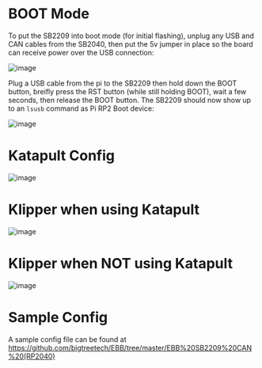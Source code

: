 # BOOT Mode


To put the SB2209 into boot mode (for initial flashing), unplug any USB and CAN cables from the SB2040, then put the 5v jumper in place so the board can receive power over the USB connection:

![image](https://github.com/Esoterical/voron_canbus/assets/124253477/e8daeabf-3c85-45cb-89e3-0735cca961dd)

Plug a USB cable from the pi to the SB2209 then hold down the BOOT button, breifly press the RST button (while still holding BOOT), wait a few seconds, then release the BOOT button. The SB2209 should now show up to an `lsusb` command as Pi RP2 Boot device:

![image](https://github.com/Esoterical/voron_canbus/assets/124253477/fda3a72c-b255-46fd-ab11-938c92844d42)



# Katapult Config

![image](https://github.com/Esoterical/voron_canbus/assets/124253477/3b1a7a33-48ce-4136-8a0f-0aad49d65f76)


# Klipper when using Katapult

![image](https://github.com/Esoterical/voron_canbus/assets/124253477/aac98e3a-472f-4934-9000-13de6e66849e)



# Klipper when **NOT** using Katapult

![image](https://github.com/Esoterical/voron_canbus/assets/124253477/72c34057-2c5e-46ff-9d87-05dddf013b27)

# Sample Config

A sample config file can be found at https://github.com/bigtreetech/EBB/tree/master/EBB%20SB2209%20CAN%20(RP2040)


